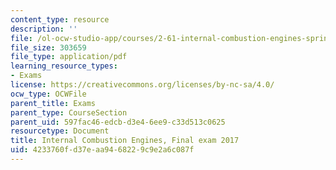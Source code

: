 ```yaml
---
content_type: resource
description: ''
file: /ol-ocw-studio-app/courses/2-61-internal-combustion-engines-spring-2017/4233760fd37eaa9468229c9e2a6c087f_MIT2_61S17_final_2017.pdf
file_size: 303659
file_type: application/pdf
learning_resource_types:
- Exams
license: https://creativecommons.org/licenses/by-nc-sa/4.0/
ocw_type: OCWFile
parent_title: Exams
parent_type: CourseSection
parent_uid: 597fac46-edcb-d3e4-6ee9-c33d513c0625
resourcetype: Document
title: Internal Combustion Engines, Final exam 2017
uid: 4233760f-d37e-aa94-6822-9c9e2a6c087f
---
```


